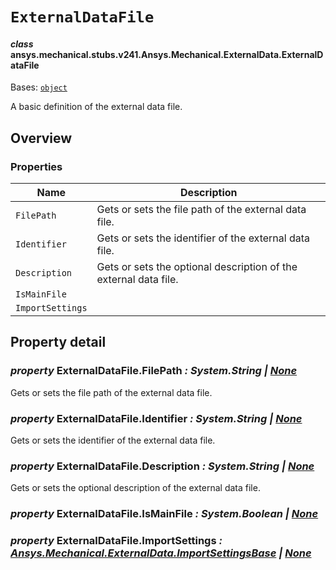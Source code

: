 # `ExternalDataFile`



#### *class* ansys.mechanical.stubs.v241.Ansys.Mechanical.ExternalData.ExternalDataFile

Bases: [`object`](https://docs.python.org/3/library/functions.html#object)

A basic definition of the external data file.

<!-- !! processed by numpydoc !! -->

<a id="overview"></a>

## Overview

### Properties

| Name | Description |
|------------------|------------------------------------------------------------------|
| `FilePath`       | Gets or sets the file path of the external data file.            |
| `Identifier`     | Gets or sets the identifier of the external data file.           |
| `Description`    | Gets or sets the optional description of the external data file. |
| `IsMainFile`     |                                                                  |
| `ImportSettings` |                                                                  |

<a id="property-detail"></a>

## Property detail

### *property* ExternalDataFile.FilePath *: System.String | [None](https://docs.python.org/3/library/constants.html#None)*

Gets or sets the file path of the external data file.

<!-- !! processed by numpydoc !! -->

### *property* ExternalDataFile.Identifier *: System.String | [None](https://docs.python.org/3/library/constants.html#None)*

Gets or sets the identifier of the external data file.

<!-- !! processed by numpydoc !! -->

### *property* ExternalDataFile.Description *: System.String | [None](https://docs.python.org/3/library/constants.html#None)*

Gets or sets the optional description of the external data file.

<!-- !! processed by numpydoc !! -->

### *property* ExternalDataFile.IsMainFile *: System.Boolean | [None](https://docs.python.org/3/library/constants.html#None)*

<!-- !! processed by numpydoc !! -->

### *property* ExternalDataFile.ImportSettings *: [Ansys.Mechanical.ExternalData.ImportSettingsBase](ImportSettingsBase.md#ansys.mechanical.stubs.v241.Ansys.Mechanical.ExternalData.ImportSettingsBase) | [None](https://docs.python.org/3/library/constants.html#None)*

<!-- !! processed by numpydoc !! -->

